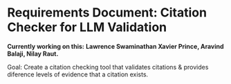 # Requirements Document: Citation Checker for LLM Validation
**Currently working on this:** **Lawrence Swaminathan Xavier Prince, Aravind Balaji, Nilay Raut.**

Goal: Create a citation checking tool that validates citations & provides diference levels of evidence that a citation exists.